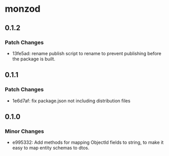 # monzod

## 0.1.2

### Patch Changes

- 13fe5ad: rename publish script to rename to prevent publishing before the package is built.

## 0.1.1

### Patch Changes

- 1e6d7af: fix package.json not including distribution files

## 0.1.0

### Minor Changes

- e995332: Add methods for mapping ObjectId fields to string, to make it easy to map entity schemas to dtos.
